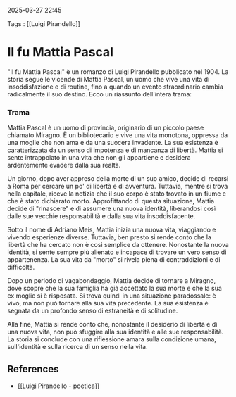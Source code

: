 2025-03-27 22:45

Tags : [[Luigi Pirandello]]

# Il fu Mattia Pascal

"Il fu Mattia Pascal" è un romanzo di Luigi Pirandello pubblicato nel 1904. La storia segue le vicende di Mattia Pascal, un uomo che vive una vita di insoddisfazione e di routine, fino a quando un evento straordinario cambia radicalmente il suo destino. Ecco un riassunto dell'intera trama:

### Trama

Mattia Pascal è un uomo di provincia, originario di un piccolo paese chiamato Miragno. È un bibliotecario e vive una vita monotona, oppressa da una moglie che non ama e da una suocera invadente. La sua esistenza è caratterizzata da un senso di impotenza e di mancanza di libertà. Mattia si sente intrappolato in una vita che non gli appartiene e desidera ardentemente evadere dalla sua realtà.

Un giorno, dopo aver appreso della morte di un suo amico, decide di recarsi a Roma per cercare un po' di libertà e di avventura. Tuttavia, mentre si trova nella capitale, riceve la notizia che il suo corpo è stato trovato in un fiume e che è stato dichiarato morto. Approfittando di questa situazione, Mattia decide di "rinascere" e di assumere una nuova identità, liberandosi così dalle sue vecchie responsabilità e dalla sua vita insoddisfacente.

Sotto il nome di Adriano Meis, Mattia inizia una nuova vita, viaggiando e vivendo esperienze diverse. Tuttavia, ben presto si rende conto che la libertà che ha cercato non è così semplice da ottenere. Nonostante la nuova identità, si sente sempre più alienato e incapace di trovare un vero senso di appartenenza. La sua vita da "morto" si rivela piena di contraddizioni e di difficoltà.

Dopo un periodo di vagabondaggio, Mattia decide di tornare a Miragno, dove scopre che la sua famiglia ha già accettato la sua morte e che la sua ex moglie si è risposata. Si trova quindi in una situazione paradossale: è vivo, ma non può tornare alla sua vita precedente. La sua esistenza è segnata da un profondo senso di estraneità e di solitudine.

Alla fine, Mattia si rende conto che, nonostante il desiderio di libertà e di una nuova vita, non può sfuggire alla sua identità e alle sue responsabilità. La storia si conclude con una riflessione amara sulla condizione umana, sull'identità e sulla ricerca di un senso nella vita.
## References

- [[Luigi Pirandello - poetica]]